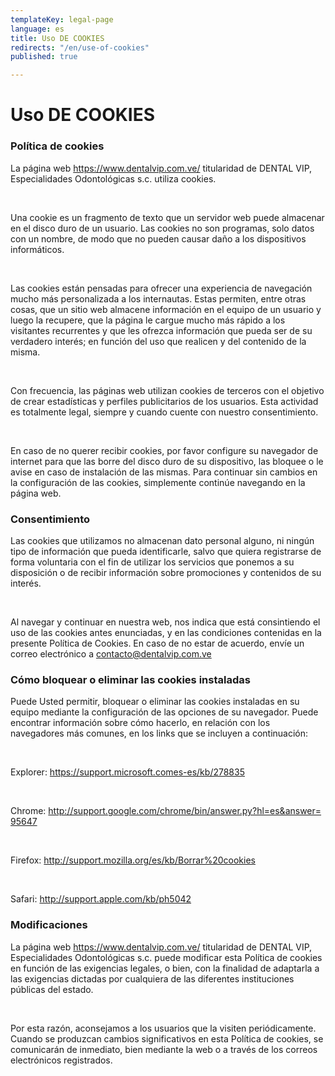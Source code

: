 ```yaml
---
templateKey: legal-page
language: es
title: Uso DE COOKIES
redirects: "/en/use-of-cookies"
published: true

---
```

<div class="dv-cookies-policy container-fluid dv-main-menu"> <h1 class="dv-page-titles text-left">Uso DE COOKIES</h1> <h3 class="dv-page-titles text-left">Política de cookies</h3> <div class="paragraph-group"> <p> La página web <a class="dv-link-green" href="/" >https://www.dentalvip.com.ve/</a > titularidad de DENTAL VIP, Especialidades Odontológicas s.c. utiliza cookies. </p> <br /> <p> Una cookie es un fragmento de texto que un servidor web puede almacenar en el disco duro de un usuario. Las cookies no son programas, solo datos con un nombre, de modo que no pueden causar daño a los dispositivos informáticos. </p> <br /> <p> Las cookies están pensadas para ofrecer una experiencia de navegación mucho más personalizada a los internautas. Estas permiten, entre otras cosas, que un sitio web almacene información en el equipo de un usuario y luego la recupere, que la página le cargue mucho más rápido a los visitantes recurrentes y que les ofrezca información que pueda ser de su verdadero interés; en función del uso que realicen y del contenido de la misma.  </p> <br /> <p> Con frecuencia, las páginas web utilizan cookies de terceros con el objetivo de crear estadísticas y perfiles publicitarios de los usuarios. Esta actividad es totalmente legal, siempre y cuando cuente con nuestro consentimiento. </p> <br /> <p> En caso de no querer recibir cookies, por favor configure su navegador de internet para que las borre del disco duro de su dispositivo, las bloquee o le avise en caso de instalación de las mismas. Para continuar sin cambios en la configuración de las cookies, simplemente continúe navegando en la página web. </p> </div> <h3 class="dv-page-titles text-left">Consentimiento</h3> <div class="paragraph-group"> <p> Las cookies que utilizamos no almacenan dato personal alguno, ni ningún tipo de información que pueda identificarle, salvo que quiera registrarse de forma voluntaria con el fin de utilizar los servicios que ponemos a su disposición o de recibir información sobre promociones y contenidos de su interés. </p> <br /> <p> Al navegar y continuar en nuestra web, nos indica que está consintiendo el uso de las cookies antes enunciadas, y en las condiciones contenidas en la presente Política de Cookies. En caso de no estar de acuerdo, envíe un correo electrónico a <a class="dv-link-green" href="mailto:contacto@dentalvip.com.ve" >contacto@dentalvip.com.ve</a > </p> </div> <h3 class="dv-page-titles text-left"> Cómo bloquear o eliminar las cookies instaladas </h3> <div class="paragraph-group"> <p> Puede Usted permitir, bloquear o eliminar las cookies instaladas en su equipo mediante la configuración de las opciones de su navegador. Puede encontrar información sobre cómo hacerlo, en relación con los navegadores más comunes, en los links que se incluyen a continuación: </p> <br /> <p> Explorer: <a target="_blank" rel="noopener noreferrer" class="dv-link-green" href="https://support.microsoft.com/es-es/kb/278835" style="word-break: break-all;" >https://support.microsoft.comes-es/kb/278835</a
>
</p>
<br />
<p>
Chrome:
<a
target="_blank"
rel="noopener noreferrer"
class="dv-link-green"
href="http://support.google.com/chrome/bin/answer.py?hl=es&answer=95647"
style="word-break: break-all;"
>http://support.google.com/chrome/bin/answer.py?hl=es&answer=95647</a
>
</p>
<br />
<p>
Firefox:
<a
target="_blank"
rel="noopener noreferrer"
class="dv-link-green"
href="http://support.mozilla.org/es/kb/Borrar%20cookies"
style="word-break: break-all;"
>http://support.mozilla.org/es/kb/Borrar%20cookies</a
>
</p>
<br />
<p>
Safari:
<a
target="_blank"
rel="noopener noreferrer"
class="dv-link-green"
href="http://support.apple.com/kb/ph5042"
style="word-break: break-all;"
>http://support.apple.com/kb/ph5042</a
>
</p
</div>
<h3 class="dv-page-titles text-left">Modificaciones</h3>
<div class="paragraph-group">
<p>
La página web
<a class="dv-link-green" href="/">https://www.dentalvip.com.ve/</a>
titularidad de DENTAL VIP, Especialidades Odontológicas s.c. puede
modificar esta Política de cookies en función de las exigencias legales, o
bien, con la finalidad de adaptarla a las exigencias dictadas por
cualquiera de las diferentes instituciones públicas del estado.
</p>
<br />
<p>
Por esta razón, aconsejamos a los usuarios que la visiten periódicamente.
Cuando se produzcan cambios significativos en esta Política de cookies, se
comunicarán de inmediato, bien mediante la web o a través de los correos
electrónicos registrados.
</p>
</div>
</div>